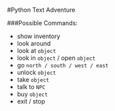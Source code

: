 #Python Text Adventure

###Possible Commands:
- show inventory
- look around
- look at `object`
- look in `object` / open `object`
- go `north / south / west / east`
- unlock `object`
- take `object`
- talk to `NPC`
- buy `object`
- exit / stop
